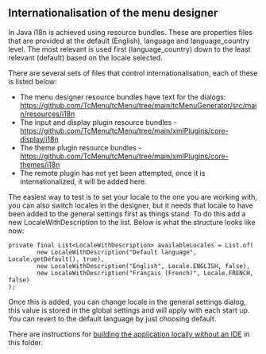 ## Internationalisation of the menu designer

In Java i18n is achieved using resource bundles. These are properties files that are provided at the default (English), language and language_country level. The most relevant is used first (language_country) down to the least relevant (default) based on the locale selected.

There are several sets of files that control internationalisation, each of these is listed below:

* The menu designer resource bundles have text for the dialogs: https://github.com/TcMenu/tcMenu/tree/main/tcMenuGenerator/src/main/resources/i18n
* The input and display plugin resource bundles - https://github.com/TcMenu/tcMenu/tree/main/xmlPlugins/core-display/i18n
* The theme plugin resource bundles - https://github.com/TcMenu/tcMenu/tree/main/xmlPlugins/core-themes/i18n
* The remote plugin has not yet been attempted, once it is internationalized, it will be added here.

The easiest way to test is to set your locale to the one you are working with, you can also switch locales in the designer, but it needs that locale to have been added to the general settings first as things stand. To do this add a new LocaleWithDescription to the list. Below is what the structure looks like now:

    private final List<LocaleWithDescription> availableLocales = List.of(
            new LocaleWithDescription("Default language", Locale.getDefault(), true),
            new LocaleWithDescription("English", Locale.ENGLISH, false),
            new LocaleWithDescription("Français (French)", Locale.FRENCH, false)
    );

Once this is added, you can change locale in the general settings dialog, this value is stored in the global settings and will apply with each start up. You can revert to the default language by just choosing default.

There are instructions for [building the application locally without an IDE](packager-all-platforms.md) in this folder.